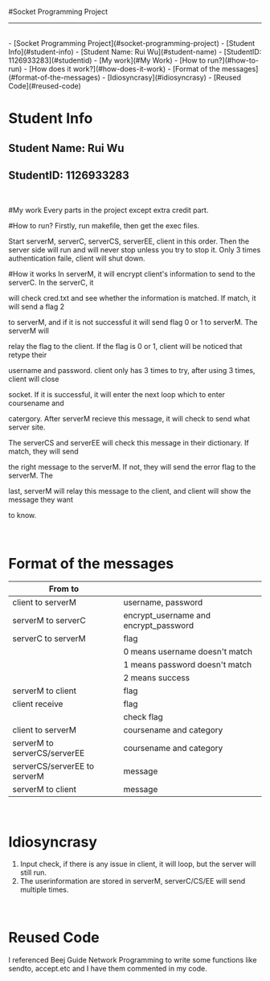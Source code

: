 #Socket Programming Project
***
<br>
- [Socket Programming Project](#socket-programming-project)
- [Student Info](#student-info)
  - [Student Name: Rui Wu](#student-name)
  - [StudentID: 1126933283](#studentid)
- [My work](#My Work)
- [How to run?](#how-to-run)
- [How does it work?](#how-does-it-work)
- [Format of the messages](#format-of-the-messages)
- [Idiosyncrasy](#idiosyncrasy)
- [Reused Code](#reused-code)

<br>

# Student Info
## Student Name: Rui Wu
## StudentID: 1126933283
<br>

#My work
Every parts in the project except extra credit part.
<br>

#How to run?
Firstly, run makefile, then get the exec files.
<br>

Start serverM, serverC, serverCS, serverEE, client in this order. Then the server side will run and will never stop unless you try to stop it. Only 3 times authentication faile, client will shut down.
<br>

#How it works
In serverM, it will encrypt client's information to send to the serverC. In the serverC, it

will check cred.txt and see whether the information is matched. If match, it will send a flag 2 

to serverM, and if it is not successful it will send flag 0 or 1 to serverM. The serverM will 

relay the flag to the client. If the flag is 0 or 1, client will be noticed that retype their 

username and password. client only has 3 times to try, after using 3 times, client will close 

socket. If it is successful, it will enter the next loop which to enter coursename and 

catergory. After serverM recieve this message, it will check to send what server site.

The serverCS and serverEE will check this message in their dictionary. If match, they will send

the right message to the serverM. If not,  they will send the error flag to the serverM. The

last, serverM will relay this message to the client, and client will show the message they want 

to know.

<br>

# Format of the messages  
|  From to          |  |
|  ----  | ----  |
| client to serverM  | username, password|
| serverM to serverC  | encrypt_username and encrypt_password|
| serverC to serverM  | flag|
||   0 means username doesn't match
||     1 means password doesn't match
||     2 means success
| serverM to client  | flag|
|client receive| flag|
|  | check flag|
| client to serverM  | coursename and category|
|serverM to serverCS/serverEE| coursename and category|
| serverCS/serverEE to serverM  | message|
| serverM to client  | message|

<br>

# Idiosyncrasy

1. Input check, if there is any issue in client, it will loop, but the server will still run.
2. The userinformation are stored in serverM, serverC/CS/EE will send multiple times.  
   
<br>

# Reused Code  

I referenced Beej Guide Network Programming to write some functions like sendto, accept.etc and I have them commented in my code.
